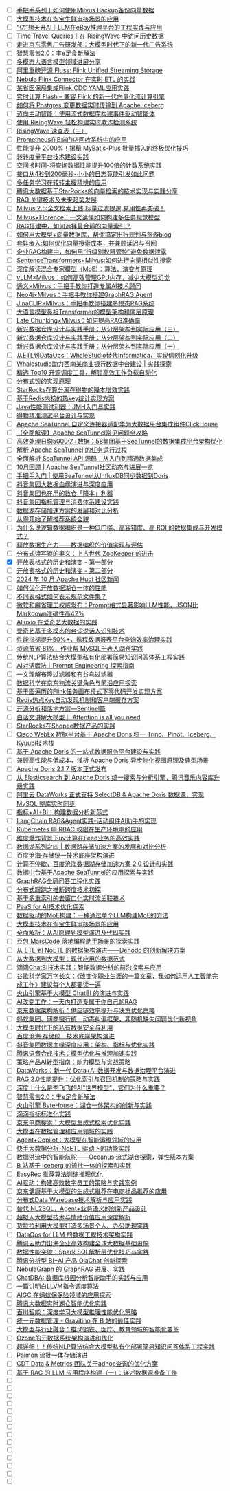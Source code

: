 - [ ] [手把手系列丨如何使用Milvus Backup备份向量数据](https://mp.weixin.qq.com/s/BWbwgBlhNajFOi2df0UaKg)
- [ ] [大模型技术在淘宝生鲜审核场景的应用](https://mp.weixin.qq.com/s/iSqaRYzKkcbQTD3xHM-qFQ)
- [ ] [“亿”想天开AI｜LLM在eBay推理平台的工程实践与应用](https://mp.weixin.qq.com/s/y7OkAy-_H0J12ngexVRkvg)
- [ ] [Time Travel Queries｜在 RisingWave 中访问历史数据](https://mp.weixin.qq.com/s/X4shz_FosBVdMhz6vv6h2A)
- [ ] [走进京东零售广告研发部：大模型时代下的新一代广告系统](https://mp.weixin.qq.com/s/-zlXHsPxj1PQJqafQGI1Qw)
- [ ] [智慧零售2.0：丰e足食新解法](https://mp.weixin.qq.com/s/VTXtSlWCHEy2XAkw7CCJxQ)
- [ ] [多模态大语言模型领域进展分享](https://mp.weixin.qq.com/s/hdVeZqhK6oqrzUwPcLNoog)
- [ ] [阿里重磅开源 Fluss: Flink Unified Streaming Storage](https://mp.weixin.qq.com/s/KHFy4gWiLf_-q6QgO5YHqg)
- [ ] [Nebula Flink Connector 在实时 ETL 的实践](https://mp.weixin.qq.com/s/gQgUGG0GnezGyzhgaiwOVg)
- [ ] [某省医保局集成Flink CDC YAML应用实践](https://mp.weixin.qq.com/s/iNhPCGOGWUY1RMjdJjWEwA)
- [ ] [实时计算 Flash – 兼容 Flink 的新一代向量化流计算引擎](https://mp.weixin.qq.com/s/7KY6Uf-TYrKIitLmHsMH5g)
- [ ] [如何将 Postgres 变更数据实时传输到 Apache Iceberg](https://mp.weixin.qq.com/s/pO34pevY-4dQ9PC7zYe75g)
- [ ] [迈向主动智能：使用流式数据库构建事件驱动智能体](https://mp.weixin.qq.com/s/VErIUu7oaZ70M0aPshpMUA)
- [ ] [使用 RisingWave 轻松构建实时欺诈检测系统](https://mp.weixin.qq.com/s/LS991rf7mI_FwaYM7BzJQA)
- [ ] [RisingWave 速查表（三）](https://mp.weixin.qq.com/s/vxekLHX89qSCB8PF-AnBxg)
- [ ] [Prometheus在B端门店回收系统中的应用](https://mp.weixin.qq.com/s/Wqcv2IDNeVtesxb0LEyOxA)
- [ ] [性能提升 2000%！揭秘 MyBatis-Plus 批量插入的终极优化技巧](https://mp.weixin.qq.com/s/bmqRiv_LwZRgZDfiZInJpA)
- [ ] [转转度量平台技术建设实践](https://mp.weixin.qq.com/s/sDE2U6e3N5_Om-ejrLYUZw)
- [ ] [空间换时间-将查询数据性能提升100倍的计数系统实践](https://mp.weixin.qq.com/s/ZHOk7zIAZxv4fNi7INGIDA)
- [ ] [接口从4秒到200毫秒-小小的日志竟能引发如此问题](https://mp.weixin.qq.com/s/az8_69iqvbN0Gi74AzaFWQ)
- [ ] [多任务学习在转转主搜精排的应用](https://mp.weixin.qq.com/s/wtnERQpqfIKAjxCdabcqmw)
- [ ] [腾讯大数据基于StarRocks的向量检索的技术实现与实践分享](https://mp.weixin.qq.com/s/Y7rP_MUTvcQturl1neGMew)
- [ ] [RAG 关键技术及未来趋势发展](https://mp.weixin.qq.com/s/3ZgMc1PSaOp9MRnlnq942Q)
- [ ] [Milvus 2.5:全文检索上线,标量过滤提速,易用性再突破！](https://mp.weixin.qq.com/s/Gu5fFXCLKKirC-Bv7u3EOg)
- [ ] [Milvus×Florence：一文读懂如何构建多任务视觉模型](https://mp.weixin.qq.com/s/runCz-OyxXcEhq8y4QJIeQ)
- [ ] [RAG搭建中，如何选择最合适的向量索引？](https://mp.weixin.qq.com/s/CITOmwNC2nGGe4LYnq6B4A)
- [ ] [如何用大模型+向量数据库，帮你搞定出行规划与旅游blog](https://mp.weixin.qq.com/s/bEQw3kdXP1ANJc5qleHSsA)
- [ ] [套娃嵌入:如何优化向量搜索成本，并兼顾延迟与召回](https://mp.weixin.qq.com/s/uxxQVwdDa52j5HTGbKQVhw)
- [ ] [企业RAG构建中，如何用“行级别权限管控”避免数据泄露](https://mp.weixin.qq.com/s/n5PAU85zDlIaKNGlHlUtxA)
- [ ] [SentenceTransformers×Milvus:如何进行向量相似性搜索](https://mp.weixin.qq.com/s/UTf1w6y0NR5029Tq42DuBw)
- [ ] [深度解读混合专家模型（MoE）：算法、演变与原理](https://mp.weixin.qq.com/s/_JqvvBDFJjvnwaYF52Lexg)
- [ ] [vLLM×Milvus：如何高效管理GPU内存，减少大模型幻觉](https://mp.weixin.qq.com/s/6WXTsP5qCaNTTZ8xgFcN2w)
- [ ] [通义×Milvus：手把手教你打造专属AI技术顾问](https://mp.weixin.qq.com/s/iOOkp_YEXtpjLwOaZKD1Ig)
- [ ] [Neo4j×Milvus：手把手教你搭建GraphRAG Agent](https://mp.weixin.qq.com/s/oYQmgxZY_k3MI6Fp89vbMQ)
- [ ] [JinaCLIP×Milvus：手把手教你搭建多模态RAG系统](https://mp.weixin.qq.com/s/OPB0ePiS6ik7Q7Qen2ADZg)
- [ ] [大语言模型鼻祖Transformer的模型架构和底层原理](https://mp.weixin.qq.com/s/R43kDO5T6e6ReJPk7VeYDg)
- [ ] [Late Chunking×Milvus：如何提高RAG准确率](https://mp.weixin.qq.com/s/I69YEZZl9EGtFH-c4vcQVw)
- [ ] [新兴数据仓库设计与实践手册：从分层架构到实际应用（三）](https://mp.weixin.qq.com/s/SVZGaIP7iky75gKYXr0sqQ)
- [ ] [新兴数据仓库设计与实践手册：从分层架构到实际应用（二）](https://mp.weixin.qq.com/s/CKqIH4f0iHRJ2yu9R5rjng)
- [ ] [新兴数据仓库设计与实践手册：从分层架构到实际应用（一）](https://mp.weixin.qq.com/s/_iYSM0sT_NOysducbxEJhg)
- [ ] [从ETL到DataOps：WhaleStudio替代Informatica，实现信创化升级](https://mp.weixin.qq.com/s/VO_K7ldPpP540DB0rnhXRg)
- [ ] [Whalestudio助力西南某商业银行数据中台建设 | 实践探索](https://mp.weixin.qq.com/s/OXrXlzvfTBjSdrFnpHK29Q)
- [ ] [精选 Top10 开源调度工具，解锁高效工作负载自动化](https://mp.weixin.qq.com/s/K5jvenNmwX39sQcZDAgifA)
- [ ] [分布式锁的实现原理](https://mp.weixin.qq.com/s/7wL07VWiVcz0nnD6HKRK2Q)
- [ ] [StarRocks存算分离在得物的降本增效实践](https://mp.weixin.qq.com/s/9fvVtInwiR93GGVR8yarLA)
- [ ] [基于Redis内核的热key统计实现方案](https://mp.weixin.qq.com/s/RWQzLZq6X7B5ThaKX6U4SQ)
- [ ] [Java性能测试利器：JMH入门与实践](https://mp.weixin.qq.com/s/eX-m8D9CdEcx-9HOGKni2Q)
- [ ] [得物精准测试平台设计与实现](https://mp.weixin.qq.com/s/qZZ5A1lkNpf_HqZgSJa4_A)
- [ ] [Apache SeaTunnel 自定义连接器适配华为大数据平台集成组件ClickHouse](https://mp.weixin.qq.com/s/l61GEr2xgFnaeU5jTa2X6g)
- [ ] [【全面解读】Apache SeaTunnel常见问题全攻略](https://mp.weixin.qq.com/s/DWLW7BBbtUowKtx50khhAQ)
- [ ] [高效处理日均5000亿+数据：58集团基于SeaTunnel的数据集成平台架构优化](https://mp.weixin.qq.com/s/1nqvWpU_OZ4sDvrH6El5gw)
- [ ] [解析 Apache SeaTunnel 的任务运行过程](https://mp.weixin.qq.com/s/Q1F-33rEZe5ceZHN7wt8YA)
- [ ] [全面解析 SeaTunnel API 源码：从入门到精通数据集成](https://mp.weixin.qq.com/s/EU6TfefvhgiRAWVFgmOlWQ)
- [ ] [10月回顾 | Apache SeaTunnel社区动态与进展一览](https://mp.weixin.qq.com/s/Vf0d_r_B8un4_RoDx0pJ5Q)
- [ ] [手把手入门 | 使用SeaTunnel从InfluxDB同步数据到Doris](https://mp.weixin.qq.com/s/FHSJmsRcO0HammxAPsKWng)
- [ ] [抖音集团大数据血缘演进与深度应用](https://mp.weixin.qq.com/s/jsLBlb9VIkipIzlgh25jzw)
- [ ] [抖音集团也在用的数仓「降本」利器](https://mp.weixin.qq.com/s/rJ_Tz89n6YLUrr8SS0j0Kw)
- [ ] [抖音集团指标管理与消费体系建设实践](https://mp.weixin.qq.com/s/wp9spoUSwspPO21JIVcNHA)
- [ ] [数据湖存储加速方案的发展和对比分析](https://mp.weixin.qq.com/s/FwxI1Vm6ezdO9SxUazV4_A)
- [ ] [从零开始了解推荐系统全貌](https://mp.weixin.qq.com/s/n1PB5LGppaxlfRWx8WxhLg)
- [ ] [为什么说逻辑数据编织是一种低门槛、高容错度、高 ROI 的数据集成与开发模式？](https://mp.weixin.qq.com/s/3IOD6gmn90eHYqQqip8WgQ)
- [ ] [释放数据生产力——数据编织的价值实现与评估](https://mp.weixin.qq.com/s/HlKoq495QPqHJU4qujPD_A)
- [ ] [分布式读写锁的奥义：上古世代 ZooKeeper 的进击](https://mp.weixin.qq.com/s/MhCBlDgDOv9ZbIoglT7mLw)
- [x] [开放表格式的历史和演变 - 第一部分](https://smartsi.blog.csdn.net/article/details/144173800)
- [ ] [开放表格式的历史和演变 - 第二部分](https://mp.weixin.qq.com/s/u0sRnXegqFmZwHH3gRvhRQ)
- [ ] [2024 年 10 月 Apache Hudi 社区新闻](https://mp.weixin.qq.com/s/xJsScjoeXoqdOJGRyfpaJQ)
- [ ] [如何优化开放数据湖仓一体的性能](https://mp.weixin.qq.com/s/RmFCEOg28z54Sou9CZSAiA)
- [ ] [不同表格式如何表示规范文件集？](https://mp.weixin.qq.com/s/vAGVg4RXnRAdHoUY81pQUg)
- [ ] [微软和麻省理工权威发布：Prompt格式显著影响LLM性能，JSON比Markdown准确性高42%](https://mp.weixin.qq.com/s/Do3v_pX8IEaAe7EA1o7ycg)
- [ ] [Alluxio 在爱奇艺大数据的实践](https://mp.weixin.qq.com/s/BA2hHTXhyh33V7JA4SV39Q)
- [ ] [爱奇艺基于多模态的台词说话人识别技术](https://mp.weixin.qq.com/s/-qVVmcLM-6DySXl-X_F-Dw)
- [ ] [性能指标提升50%+，携程数据报表平台查询效率治理实践](https://mp.weixin.qq.com/s/G7oq6bemnqxl7N_ICJgh4A)
- [ ] [资源节省 81%，作业帮 MySQL千表入湖仓实践](https://mp.weixin.qq.com/s/cU4lb_PMjsohhMHTn-KwTw)
- [ ] [传统NLP算法结合大模型私有化部署简易知识问答体系工程实践](https://mp.weixin.qq.com/s/xf-4w6QvMRcxULwXzIPeiA)
- [ ] [AI对话魔法｜Prompt Engineering 探索指南](https://mp.weixin.qq.com/s/DybCKkxQr0ErKwWLi1BIbg)
- [ ] [一文理解布隆过滤器和布谷鸟过滤器](https://mp.weixin.qq.com/s/JDPpHjdOnmlK7PeDH0QBWw)
- [ ] [数据科学在京东物流关键角色与前沿应用探索](https://mp.weixin.qq.com/s/Jpbap5dVhZztvUeB2FFnEw)
- [ ] [基于图遍历的Flink任务画布模式下零代码开发实现方案](https://mp.weixin.qq.com/s/iWQg5Db-50JRt_pq_D3cGQ)
- [ ] [Redis热点Key自动发现机制和客户端缓存方案](https://mp.weixin.qq.com/s/gJhklbiMNgrno0B_H87FkQ)
- [ ] [开源分析和落地方案—Sentinel篇](https://mp.weixin.qq.com/s/rjtYmEsdjJzo30dPTX70Hg)
- [ ] [白话文讲解大模型｜ Attention is all you need](https://mp.weixin.qq.com/s/DIQNkGB32GH1kMVpUEcBcA)
- [ ] [StarRocks在Shopee数据产品的实践](https://mp.weixin.qq.com/s/lRs0u0aZaG0sYTRTWn7KHw)
- [ ] [Cisco WebEx 数据平台基于 Apache Doris 统一 Trino、Pinot、Iceberg、Kyuubi技术栈](https://mp.weixin.qq.com/s/K8w_DrMHQ-_M-HR3OHW3ng)
- [ ] [基于 Apache Doris 的一站式数据服务平台建设与实践](https://mp.weixin.qq.com/s/EI5Stx17cVKg2HLaFK44dg)
- [ ] [兼顾高性能与低成本，浅析 Apache Doris 异步物化视图原理及典型场景](https://mp.weixin.qq.com/s/fCGtLA3ow9pwy9gVMLMYCA)
- [ ] [Apache Doris 2.1.7 版本正式发布](https://mp.weixin.qq.com/s/XjUE8SXF-3vvOTZFHODN3g)
- [ ] [从 Elasticsearch 到 Apache Doris 统一搜索与分析引擎，腾讯音乐内容库升级实践](https://mp.weixin.qq.com/s/6QdZU-BnQhqnG-xiVxFJpQ)
- [ ] [阿里云 DataWorks 正式支持 SelectDB & Apache Doris 数据源，实现 MySQL 整库实时同步](https://mp.weixin.qq.com/s/LKnaMW6BJkAgdu0JhmB44Q)
- [ ] [指标+AI+BI：构建数据分析新范式](https://mp.weixin.qq.com/s/jyJkf8JVq0eRBdOzW9c5iQ)
- [ ] [LangChain RAG&Agent实践-活动组件AI助手的实现](https://mp.weixin.qq.com/s/R_AdfwAO4P-Aaptp5xU4-Q)
- [ ] [Kubernetes 中 RBAC 权限在生产环境中的应用](https://mp.weixin.qq.com/s/ptuDnP0-SR8AvWatjYXO_A)
- [ ] [维度爆炸背景下uv计算在Feed业务的高效实践](https://mp.weixin.qq.com/s/kHfc2783V5GV3dxWU95odQ)
- [ ] [数据湖系列之四 | 数据湖存储加速方案的发展和对比分析](https://mp.weixin.qq.com/s/fk699IvEt3q0Rf9a1D8giA)
- [ ] [百度沧海·存储统一技术底座架构演进](https://mp.weixin.qq.com/s/X6wipmP7dawCU_rcamoaMA)
- [ ] [计算不停歇，百度沧海数据湖存储加速方案 2.0 设计和实践](https://mp.weixin.qq.com/s/ejMNW5H2CiGitj4GW8aTew)
- [ ] [数据中台基于Apache SeaTunnel的应用探索与实践](https://mp.weixin.qq.com/s/9N1g90lGx7XLe2MObTF2FA)
- [ ] [GraphRAG全局问答工程化实践](https://mp.weixin.qq.com/s/Izxs-7OcslKfVt4E7C5Vhw)
- [ ] [分布式跟踪之推断跨度技术初探](https://mp.weixin.qq.com/s/EHJZd3MFbXAvHt59OBEv6Q)
- [ ] [基于多重索引的去窗口化实时流关联技术](https://mp.weixin.qq.com/s/yxJSooMJwx56zNFazakReA)
- [ ] [PaaS for AI技术优化探索](https://mp.weixin.qq.com/s/rVskufRBDKcy5bcIWbhnGA)
- [ ] [数据驱动的MoE构建：一种通过单个LLM构建MoE的方法](https://mp.weixin.qq.com/s/_faoqdWn-rIZT40B9bRL9Q)
- [ ] [大模型技术在淘宝生鲜审核场景的应用](https://mp.weixin.qq.com/s/iSqaRYzKkcbQTD3xHM-qFQ)
- [ ] [全面解析：从AI原理到模型演进及代码实践](https://mp.weixin.qq.com/s/KNohqEBxPlTsI7OZ1HzaVA)
- [ ] [豆包 MarsCode 落地编程助手场景的探索实践](https://mp.weixin.qq.com/s/O0ZNRz1XTUsSuvJQnP3yaw)
- [ ] [从 ETL 到 NoETL 的数据架构演进——Denodo 的创新解决方案](https://mp.weixin.qq.com/s/aFvTNPbz2M2mZvHrmp8_9g)
- [ ] [从大数据到大模型：现代应用的数据范式](https://mp.weixin.qq.com/s/IPVuQGhS7HZtjHrv8etFqg)
- [ ] [滴滴ChatBI技术实践：智能数据分析的前沿探索与应用](https://mp.weixin.qq.com/s/S7YOkhSHKvVo0tcT3GH7pw)
- [ ] [谷歌科学家万字长文：《改变你职业生涯的一篇文章，我如何运用人工智能完成工作》建议每个人都要读一遍](https://mp.weixin.qq.com/s/F7v4_jJnY5Smvb80FbOn5w)
- [ ] [火山引擎基于大模型 ChatBI 的演进与实践](https://mp.weixin.qq.com/s/xwnExF300jqvy1go3G-W8Q)
- [ ] [AI改变工作：一天内打造专属于你自己的RAG](https://mp.weixin.qq.com/s/HMVADlXPKMUn1PcRddL6cg)
- [ ] [京东数据架构解析：供应链效率提升与决策优化策略](https://mp.weixin.qq.com/s/7boL41F4vVKV79wH14A4KA)
- [ ] [蚂蚁集团、网商银行统一动态纠偏框架，非随机缺失问题优化新视角](https://mp.weixin.qq.com/s/8b9ugJjbYsyMZR3aaw-gTw)
- [ ] [大模型时代下的私有数据安全与利用](https://mp.weixin.qq.com/s/0LBkjCGS05028xvq1SSSJw)
- [ ] [百度沧海·存储统一技术底座架构演进](https://mp.weixin.qq.com/s/xjzxyxa1WBm1zZnKBUhpLw)
- [ ] [抖音集团数据血缘深度应用：架构、指标与优化实践](https://mp.weixin.qq.com/s/xfYp05AP_LkHeZM8Z5p41g)
- [ ] [腾讯语音合成技术：模型优化与推理加速实践](https://mp.weixin.qq.com/s/knTWduT_Y_FH4LlKQ0SQ4A)
- [ ] [策略产品AI转型指南：能力模型与实战策略](https://mp.weixin.qq.com/s/nNpmTy4MqSTZ5LT8OVNORw)
- [ ] [DataWorks：新一代 Data+AI 数据开发与数据治理平台演进](https://mp.weixin.qq.com/s/1cOy053yAYWKnUko-MjbDg)
- [ ] [RAG 2.0性能提升：优化索引与召回机制的策略与实践](https://mp.weixin.qq.com/s/W0TaLmcYGzsuQibdifKLyg)
- [ ] [深度｜什么是李飞飞的AI“世界模型”，它们为什么重要？](https://mp.weixin.qq.com/s/btiacgWUu7zTdDGjCp5SXw)
- [ ] [智慧零售2.0：丰e足食新解法](https://mp.weixin.qq.com/s/VTXtSlWCHEy2XAkw7CCJxQ)
- [ ] [火山引擎 ByteHouse：湖仓一体架构的创新与实践](https://mp.weixin.qq.com/s/ezLHRUZ0T19o5xhFdFTEKA)
- [ ] [滴滴指标标准化实践](https://mp.weixin.qq.com/s/cpAq74-vt0j9jVHVTxX9Eg)
- [ ] [京东电商搜索：大模型生成式检索优化实践](https://mp.weixin.qq.com/s/SVcMKPElt_y2CQyRnojhjA)
- [ ] [大模型在数据管理和应用领域的实践](https://mp.weixin.qq.com/s/h9NbuE8SUXDGLAzQQUYAyg)
- [ ] [Agent+Copilot：大模型在智能运维领域的应用](https://mp.weixin.qq.com/s/4Z3VCnHJptoGE2HnvTyAuw)
- [ ] [快手大数据分析-NoETL 驱动下的功能实践](https://mp.weixin.qq.com/s/llTNMIEN3bXpP98WtaaF9A)
- [ ] [数据洪流中的智能航舵——Oceanus 流式湖仓探索，弹性降本方案](https://mp.weixin.qq.com/s/6gbuSKhibGQY3B8247gOnw)
- [ ] [​B 站基于 Iceberg 的流批一体的探索和实践](https://mp.weixin.qq.com/s/VmcSknAxPtqW-bqb4_BPtw)
- [ ] [EasyRec 推荐算法训练推理优化](https://mp.weixin.qq.com/s/XzV7kPyAHacWeetybvu-AA)
- [ ] [AI驱动：构建高效数字员工的策略与实践案例](https://mp.weixin.qq.com/s/HVItYywWxHnHws5pW1jcXg)
- [ ] [京东健康基于大模型的生成式推荐在电商标品推荐的应用](https://mp.weixin.qq.com/s/bnFPJ65LqBYug3nxrUcKGw)
- [ ] [分布式Data Warebase技术解析与应用实践](https://mp.weixin.qq.com/s/T0oN-vQ8nhw5vDZsp-ssmw)
- [ ] [替代 NL2SQL，Agent+业务语义的创新产品设计](https://mp.weixin.qq.com/s/Vc9UsWjVfqdJ_HCV7uyYKg)
- [ ] [超拟人大模型技术与情绪价值应用深度解析](https://mp.weixin.qq.com/s/a6oW_BIrCiq5d1I_8c7X1g)
- [ ] [货拉拉利用大模型打造多场景个人、办公助理实践](https://mp.weixin.qq.com/s/6JuTiVWc1S8ZHMYHXV8-Qw)
- [ ] [DataOps for LLM 的数据工程技术架构实践](https://mp.weixin.qq.com/s/z_ZfoQzRR7AiCtTx042vHw)
- [ ] [腾讯云助力出海企业高效构建全球大数据基础设施](https://mp.weixin.qq.com/s/x4BUif5-g702DZMTLwkZzQ)
- [ ] [数据性能突破：Spark SQL解析层优化技巧与实践](https://mp.weixin.qq.com/s/un8-xmxvgU3fEYRLnmplAQ)
- [ ] [腾讯分析型 BI+AI 产品 OlaChat 创新探索](https://mp.weixin.qq.com/s/vh_ESIyZb7zi7yYqXcyuBw)
- [ ] [NebulaGraph 的 GraphRAG 进展、实践](https://mp.weixin.qq.com/s/XkXT2z1zBFHbVRNZomF5uA)
- [ ] [ChatDBA: 数据库根因分析智能助手的实践与应用](https://mp.weixin.qq.com/s/l9u3Ees4rBs04GIQBVbB0A)
- [ ] [一篇讲明白LLVM指令调度算法](https://mp.weixin.qq.com/s/WU3v8dWnUHCmP_oOA-clmQ)
- [ ] [AIGC 在蚂蚁保保险领域的应用探索](https://mp.weixin.qq.com/s/WbLi7vNSX_NXIFAeXFy95w)
- [ ] [腾讯大数据实时湖仓智能优化实践](https://mp.weixin.qq.com/s/Q6AHB6uPseV7AEi4M_n7xg)
- [ ] [百川智能：深度学习大模型推理性能优化策略](https://mp.weixin.qq.com/s/ViSg7THcwMHVp024L1gQuQ)
- [ ] [统一元数据管理 - Gravitino 在 B 站的最佳实践](https://mp.weixin.qq.com/s/lnscXb56ZrtG4lTomI50oQ)
- [ ] [大模型与行业融合：推动钢铁、医疗、教育领域的智能化变革](https://mp.weixin.qq.com/s/NZK3YFZj_lp3PzLDbYsLjQ)
- [ ] [Ozone的元数据系统架构演进和优化](https://mp.weixin.qq.com/s/l1L5Z3l0ODWJCq9XtcesDw)
- [ ] [超详细！！传统NLP算法结合大模型私有化部署简易知识问答体系工程实践](https://mp.weixin.qq.com/s/xf-4w6QvMRcxULwXzIPeiA)
- [ ] [Paimon 流批一体存储演进](https://mp.weixin.qq.com/s/D_k6GHvlBhsEttET7dHxLQ)
- [ ] [CDT Data & Metrics 团队关于adhoc查询的优化方案](https://mp.weixin.qq.com/s/vtAOLFdHm3jmFbAdUWBvGQ)
- [ ] [基于 RAG 的 LLM 应用程序构建（一）：详述数据源准备工作](https://mp.weixin.qq.com/s/ZHYhMlVdUjrfcFlMeE-0kA)
- [ ] []()
- [ ] []()
- [ ] []()
- [ ] []()
- [ ] []()
- [ ] []()
- [ ] []()
- [ ] []()
- [ ] []()
- [ ] []()
- [ ] []()
- [ ] []()
- [ ] []()
- [ ] []()
